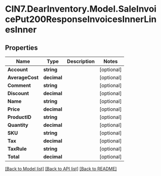 # CIN7.DearInventory.Model.SaleInvoicePut200ResponseInvoicesInnerLinesInner

## Properties

| Name            | Type        | Description | Notes      |
| --------------- | ----------- | ----------- | ---------- |
| **Account**     | **string**  |             | [optional] |
| **AverageCost** | **decimal** |             | [optional] |
| **Comment**     | **string**  |             | [optional] |
| **Discount**    | **decimal** |             | [optional] |
| **Name**        | **string**  |             | [optional] |
| **Price**       | **decimal** |             | [optional] |
| **ProductID**   | **string**  |             | [optional] |
| **Quantity**    | **decimal** |             | [optional] |
| **SKU**         | **string**  |             | [optional] |
| **Tax**         | **decimal** |             | [optional] |
| **TaxRule**     | **string**  |             | [optional] |
| **Total**       | **decimal** |             | [optional] |

[[Back to Model list]](../README.md#documentation-for-models) [[Back to API list]](../README.md#documentation-for-api-endpoints) [[Back to README]](../README.md)
